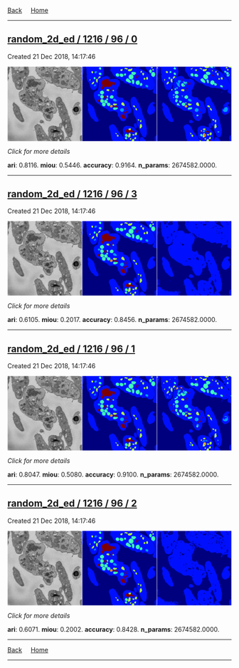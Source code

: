 
[Back](..)&nbsp;&nbsp;&nbsp;&nbsp;&nbsp;[Home](https://leapmanlab.github.io/snapshots)

---

<div class="summary"><a href="0"><h2>random_2d_ed / 1216 / 96 / 0</h2></a><p>Created 21 Dec 2018, 14:17:46
</p><a href="0"><img src="0/media/summary.png" align="center"></a><p>
<i>Click for more details</i>
</p></div>

**ari**: 0.8116. **miou**: 0.5446. **accuracy**: 0.9164. **n_params**: 2674582.0000. 

---

<div class="summary"><a href="3"><h2>random_2d_ed / 1216 / 96 / 3</h2></a><p>Created 21 Dec 2018, 14:17:46
</p><a href="3"><img src="3/media/summary.png" align="center"></a><p>
<i>Click for more details</i>
</p></div>

**ari**: 0.6105. **miou**: 0.2017. **accuracy**: 0.8456. **n_params**: 2674582.0000. 

---

<div class="summary"><a href="1"><h2>random_2d_ed / 1216 / 96 / 1</h2></a><p>Created 21 Dec 2018, 14:17:46
</p><a href="1"><img src="1/media/summary.png" align="center"></a><p>
<i>Click for more details</i>
</p></div>

**ari**: 0.8047. **miou**: 0.5080. **accuracy**: 0.9100. **n_params**: 2674582.0000. 

---

<div class="summary"><a href="2"><h2>random_2d_ed / 1216 / 96 / 2</h2></a><p>Created 21 Dec 2018, 14:17:46
</p><a href="2"><img src="2/media/summary.png" align="center"></a><p>
<i>Click for more details</i>
</p></div>

**ari**: 0.6071. **miou**: 0.2002. **accuracy**: 0.8428. **n_params**: 2674582.0000. 

---

[Back](..)&nbsp;&nbsp;&nbsp;&nbsp;&nbsp;[Home](https://leapmanlab.github.io/snapshots)

---